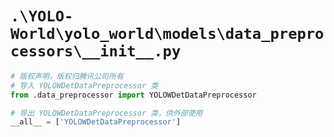 # `.\YOLO-World\yolo_world\models\data_preprocessors\__init__.py`

```py
# 版权声明，版权归腾讯公司所有
# 导入 YOLOWDetDataPreprocessor 类
from .data_preprocessor import YOLOWDetDataPreprocessor

# 导出 YOLOWDetDataPreprocessor 类，供外部使用
__all__ = ['YOLOWDetDataPreprocessor']
```